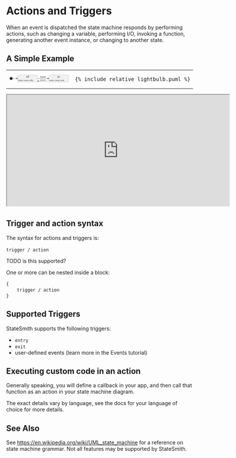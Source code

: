 # Actions and Triggers

When an event is dispatched the state machine responds by performing actions, such as changing a variable, performing I/O, invoking a function, generating another event instance, or changing to another state.


## A Simple Example

<table>
<tr>
<td>

<img src="lightbulb.svg">

</td>
<td>
<pre>
{% include_relative lightbulb.puml %}
</pre>
</td>
</tr>
</table>

<iframe height="300" width="600" src="https://emmby.github.io/statesmith-simplified/statemachine_reference/actions/lightbulb.sim.html"></iframe>


## Trigger and action syntax

The syntax for actions and triggers is:

`trigger / action`

TODO is this supported?

One or more can be nested inside a block:

```
{
    trigger / action
}
```

## Supported Triggers

StateSmith supports the following triggers:
* `entry`
* `exit`
* user-defined events (learn more in the Events tutorial)


## Executing custom code in an action

Generally speaking, you will define a callback in your app, and then call that function
as an action in your state machine diagram.

The exact details vary by language, see the docs for your language of choice for more details.


## See Also 

See https://en.wikipedia.org/wiki/UML_state_machine for a reference on state machine grammar. Not all features may be supported by StateSmith.


